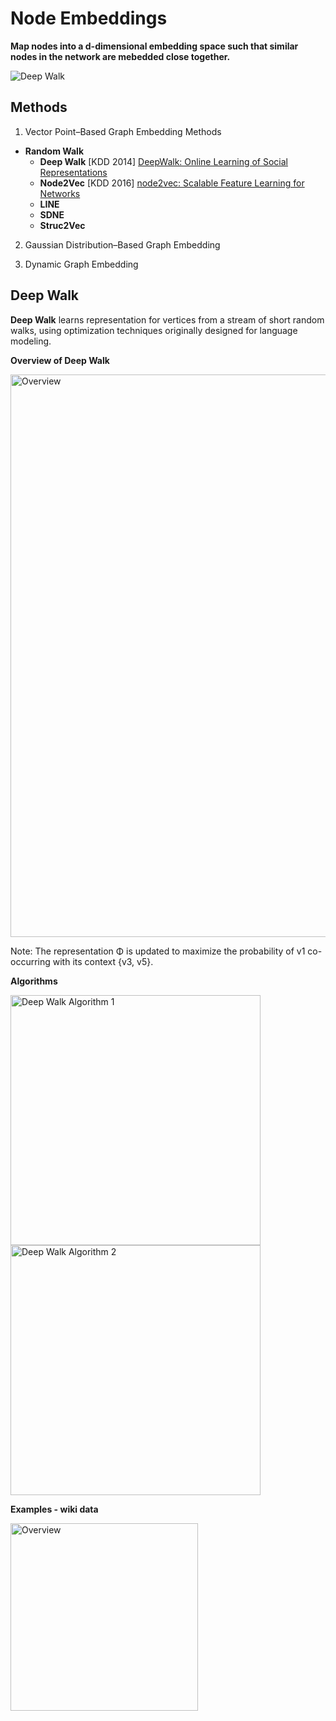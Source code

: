 # Node Embeddings

**Map nodes into a d-dimensional embedding space such that similar nodes in the network are mebedded close together.**

<img src="https://github.com/zixi-liu/Graphical-Neural-Network/blob/main/Img/deep-walk-example.PNG" alt="Deep Walk"/>

## Methods

1) Vector Point–Based Graph Embedding Methods
  - **Random Walk**
    - **Deep Walk** [KDD 2014] [DeepWalk: Online Learning of Social Representations](http://www.perozzi.net/publications/14_kdd_deepwalk.pdf)
    - **Node2Vec** [KDD 2016] [node2vec: Scalable Feature Learning for Networks](https://www.kdd.org/kdd2016/papers/files/rfp0218-groverA.pdf)
    - **LINE**
    - **SDNE**
    - **Struc2Vec**
 
2) Gaussian Distribution–Based Graph Embedding

3) Dynamic Graph Embedding

## Deep Walk

**Deep Walk** learns representation for vertices from a stream of short random walks, using optimization techniques originally designed for language modeling.

**Overview of Deep Walk**

<img src="https://github.com/zixi-liu/Graphical-Neural-Network/blob/main/Img/overview-deep-walk.PNG" alt="Overview" width = "900px" />

Note: The representation Φ is updated to maximize the probability of v1 co-occurring with its context {v3, v5}.

**Algorithms**

<img src="https://github.com/zixi-liu/Graphical-Neural-Network/blob/main/Img/deep-walk-algorithm-1.PNG" alt="Deep Walk Algorithm 1" width = "400px"/>

<img src="https://github.com/zixi-liu/Graphical-Neural-Network/blob/main/Img/deep-walk-algorithm-2.PNG" alt="Deep Walk Algorithm 2" width = "400px"/>

**Examples - wiki data**

 <img src="https://github.com/zixi-liu/Graphical-Neural-Network/blob/main/Img/deep-walk-plot.PNG" alt="Overview" width = "300px" />

